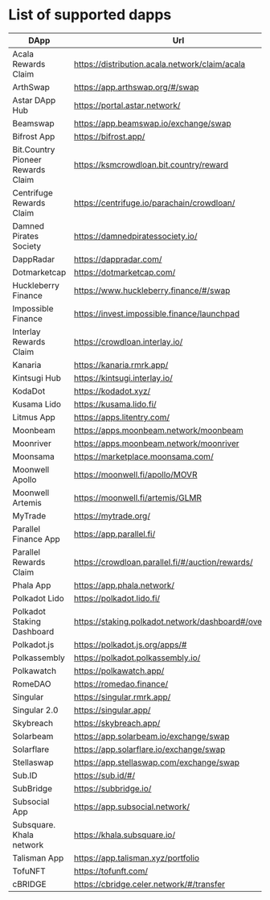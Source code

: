 
# List of supported dapps
|               DApp                |                         Url                          |          Tags           |
| --------------------------------- | ---------------------------------------------------- | ----------------------- |
| Acala Rewards Claim               | https://distribution.acala.network/claim/acala       | crowdloans              |
| ArthSwap                          | https://app.arthswap.org/#/swap                      | defi,staking,evm        |
| Astar DApp Hub                    | https://portal.astar.network/                        | defi,staking,evm        |
| Beamswap                          | https://app.beamswap.io/exchange/swap                | defi,staking,evm        |
| Bifrost App                       | https://bifrost.app/                                 | defi,crowdloans         |
| Bit.Country Pioneer Rewards Claim | https://ksmcrowdloan.bit.country/reward              | crowdloans              |
| Centrifuge Rewards Claim          | https://centrifuge.io/parachain/crowdloan/           | crowdloans              |
| Damned Pirates Society            | https://damnedpiratessociety.io/                     | nft,evm                 |
| DappRadar                         | https://dappradar.com/                               | utilities               |
| Dotmarketcap                      | https://dotmarketcap.com/                            | utilities               |
| Huckleberry Finance               | https://www.huckleberry.finance/#/swap               | defi,staking,evm        |
| Impossible Finance                | https://invest.impossible.finance/launchpad          | defi,evm                |
| Interlay Rewards Claim            | https://crowdloan.interlay.io/                       | crowdloans              |
| Kanaria                           | https://kanaria.rmrk.app/                            | nft                     |
| Kintsugi Hub                      | https://kintsugi.interlay.io/                        | staking,defi,crowdloans |
| KodaDot                           | https://kodadot.xyz/                                 | nft                     |
| Kusama Lido                       | https://kusama.lido.fi/                              | staking,evm             |
| Litmus App                        | https://apps.litentry.com/                           | crowdloans,evm          |
| Moonbeam                          | https://apps.moonbeam.network/moonbeam               | staking,crowdloans,evm  |
| Moonriver                         | https://apps.moonbeam.network/moonriver              | staking,crowdloans,evm  |
| Moonsama                          | https://marketplace.moonsama.com/                    | nft,evm                 |
| Moonwell Apollo                   | https://moonwell.fi/apollo/MOVR                      | defi,evm                |
| Moonwell Artemis                  | https://moonwell.fi/artemis/GLMR                     | defi,evm                |
| MyTrade                           | https://mytrade.org/                                 | defi,evm                |
| Parallel Finance App              | https://app.parallel.fi/                             | defi                    |
| Parallel Rewards Claim            | https://crowdloan.parallel.fi/#/auction/rewards/     | crowdloans              |
| Phala App                         | https://app.phala.network/                           | defi,staking            |
| Polkadot Lido                     | https://polkadot.lido.fi/                            | staking,evm             |
| Polkadot Staking Dashboard        | https://staking.polkadot.network/dashboard#/overview | staking                 |
| Polkadot.js                       | https://polkadot.js.org/apps/#                       | utilities               |
| Polkassembly                      | https://polkadot.polkassembly.io/                    | community               |
| Polkawatch                        | https://polkawatch.app/                              | staking                 |
| RomeDAO                           | https://romedao.finance/                             | defi,staking,evm        |
| Singular                          | https://singular.rmrk.app/                           | nft                     |
| Singular 2.0                      | https://singular.app/                                | nft                     |
| Skybreach                         | https://skybreach.app/                               | nft,evm                 |
| Solarbeam                         | https://app.solarbeam.io/exchange/swap               | defi,staking,evm        |
| Solarflare                        | https://app.solarflare.io/exchange/swap              | defi,staking,evm        |
| Stellaswap                        | https://app.stellaswap.com/exchange/swap             | defi,staking,evm        |
| Sub.ID                            | https://sub.id/#/                                    | utilities               |
| SubBridge                         | https://subbridge.io/                                | defi,evm                |
| Subsocial App                     | https://app.subsocial.network/                       | community               |
| Subsquare. Khala network          | https://khala.subsquare.io/                          | community               |
| Talisman App                      | https://app.talisman.xyz/portfolio                   | defi,crowdloans         |
| TofuNFT                           | https://tofunft.com/                                 | nft,evm                 |
| cBRIDGE                           | https://cbridge.celer.network/#/transfer             | defi,evm                |
